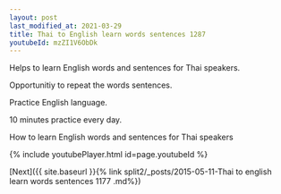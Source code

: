 ```yaml
---
layout: post
last_modified_at: 2021-03-29
title: Thai to English learn words sentences 1287 
youtubeId: mzZI1V6ObDk
---
```

 
 
Helps to learn English words and sentences for Thai speakers.

Opportunitiy to repeat the words sentences. 

Practice English language. 
 
10 minutes practice every day. 
 
How to learn English words and sentences for Thai speakers 
 
{% include youtubePlayer.html id=page.youtubeId %}
 
 
[Next]({{ site.baseurl }}{% link  split2/_posts/2015-05-11-Thai to english learn words sentences 1177 .md%})
 
